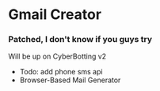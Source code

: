 # Gmail Creator
### Patched, I don't know if you guys try
Will be up on CyberBotting v2
- Todo: add phone sms api
- Browser-Based Mail Generator
